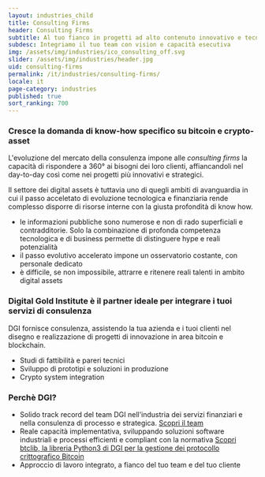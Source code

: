 ```yaml
---
layout: industries_child
title: Consulting Firms
header: Consulting Firms
subtitle: Al tuo fianco in progetti ad alto contenuto innovativo e tecnologico   
subdesc: Integriamo il tuo team con vision e capacità esecutiva
img: /assets/img/industries/ico_consulting_off.svg
slider: /assets/img/industries/header.jpg
uid: consulting-firms
permalink: /it/industries/consulting-firms/
locale: it
page-category: industries
published: true
sort_ranking: 700
---
```


### Cresce la domanda di know-how specifico su bitcoin e crypto-asset

L'evoluzione del mercato della consulenza impone alle *consulting firms* la capacità di rispondere a 360° ai bisogni dei loro clienti, affiancandoli nel day-to-day così come nei progetti più innovativi e strategici.

Il settore dei digital assets è tuttavia uno di quegli ambiti di avanguardia in cui il passo acceletato di evoluzione tecnologica e finanziaria rende complesso disporre di risorse interne con la giusta profondità di know how.
- le informazioni pubbliche sono numerose e non di rado superficiali e contradditorie. Solo la combinazione di profonda competenza tecnologica e di business permette di distinguere hype e reali potenzialità
- il passo evolutivo accelerato impone un osservatorio costante, con personale dedicato
- è difficile, se non impossibile, attrarre e ritenere reali talenti in ambito digital assets


### Digital Gold Institute è il partner ideale per integrare i tuoi servizi di consulenza

DGI fornisce consulenza, assistendo la tua azienda e i tuoi clienti nel disegno e realizzazione di progetti di innovazione in area bitcoin e blockchain.
- Studi di fattibilità e pareri tecnici
- Sviluppo di prototipi e soluzioni in produzione
- Crypto system integration


### Perchè DGI?

- Solido track record del team DGI nell'industria dei servizi finanziari e nella consulenza di processo e strategica. [Scopri il team](https://checksig-inside.github.io/it/about-dgi/team/)
- Reale capacità implementativa, sviluppando soluzioni software industriali e processi efficienti e compliant con la normativa [Scopri btclib, la libreria Python3 di DGI per la gestione dei protocollo crittografico Bitcoin](https://checksig-inside.github.io/it/about-dgi/team/)
- Approccio di lavoro integrato, a fianco del tuo team e del tuo cliente